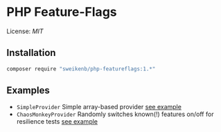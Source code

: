 # PHP Feature-Flags

License: _MIT_


## Installation

```bash
composer require "sweikenb/php-featureflags:1.*"
```


## Examples

* `SimpleProvider` Simple array-based provider [see example](doc/examples/example_simple.php)
* `ChaosMonkeyProvider` Randomly switches known(!) features on/off for resilience tests [see example](doc/examples/example_chaosMonkey.php)
